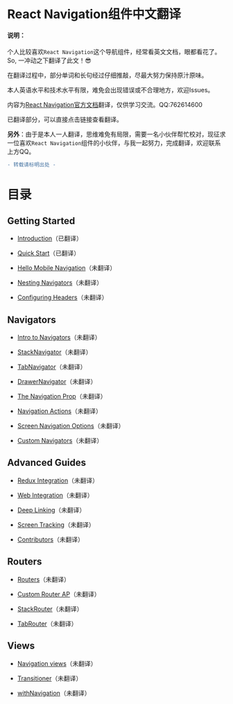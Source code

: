 # React Navigation组件中文翻译

#### 说明：

个人比较喜欢`React Navigation`这个导航组件，经常看英文文档，眼都看花了。So, 一冲动之下翻译了此文！:sunglasses:

在翻译过程中，部分单词和长句经过仔细推敲，尽最大努力保持原汁原味。

本人英语水平和技术水平有限，难免会出现错误或不合理地方，欢迎Issues。


内容为[React Navigation官方文档](https://reactnavigation.org/docs/intro/)翻译，仅供学习交流。QQ:762614600

已翻译部分，可以直接点击链接查看翻译。

**另外**：由于是本人一人翻译，思维难免有局限，需要一名小伙伴帮忙校对，现征求一位喜欢`React Navigation`组件的小伙伴，与我一起努力，完成翻译，欢迎联系上方QQ。


```diff
- 转载请标明出处 - 
```

# 目录 #


## Getting Started


* [Introduction](Getting%20Started/Introduction.md)（已翻译）

* [Quick Start](Getting%20Started/Quick%20Start.md)（已翻译）

* [Hello Mobile Navigation](Getting%20Started/Hello%20Mobile%20Navigation.md)（未翻译）

* [Nesting Navigators](Getting%20Started/Nesting%20Navigators.md)（未翻译）

* [Configuring Headers](Getting%20Started/Configuring%20Headers.md)（未翻译）



## Navigators

* [Intro to Navigators](Navigators/Intro%20to%20Navigators.md)（未翻译）

* [StackNavigator](Navigators/StackNavigator.md)（未翻译）

* [TabNavigator](Navigators/TabNavigator.md)（未翻译）

* [DrawerNavigator](Navigators/DrawerNavigator.md)（未翻译）

* [The Navigation Prop](Navigators/The%20Navigation%20Prop.md)（未翻译）

* [Navigation Actions](Navigators/Navigation%20Actions.md)（未翻译）

* [Screen Navigation Options](Navigators/Screen%20Navigation%20Options.md)（未翻译）

* [Custom Navigators](Navigators/Custom%20Navigators.md)（未翻译）


## Advanced Guides

* [Redux Integration](Advanced%20Guides/Redux%20Integration.md)（未翻译）

* [Web Integration](Advanced%20Guides/Web%20Integration.md)（未翻译）

* [Deep Linking](Advanced%20Guides/Deep%20Linking.md)（未翻译）

* [Screen Tracking](Advanced%20Guides/Screen%20tracking.md)（未翻译）

* [Contributors](Advanced%20Guides/Contributors.md)（未翻译）


## Routers

* [Routers](Routers/Routers.md)（未翻译）

* [Custom Router AP](Routers/Custom%20Router%20API.md)（未翻译）

* [StackRouter](Routers/StackRouter.md)（未翻译）

* [TabRouter](Routers/TabRouter.md)（未翻译）

## Views

* [Navigation views](Views/Navigation%20views.md)（未翻译）

* [Transitioner](Views/Transitioner.md)（未翻译）

* [withNavigation](Views/withNavigation.md)（未翻译）
